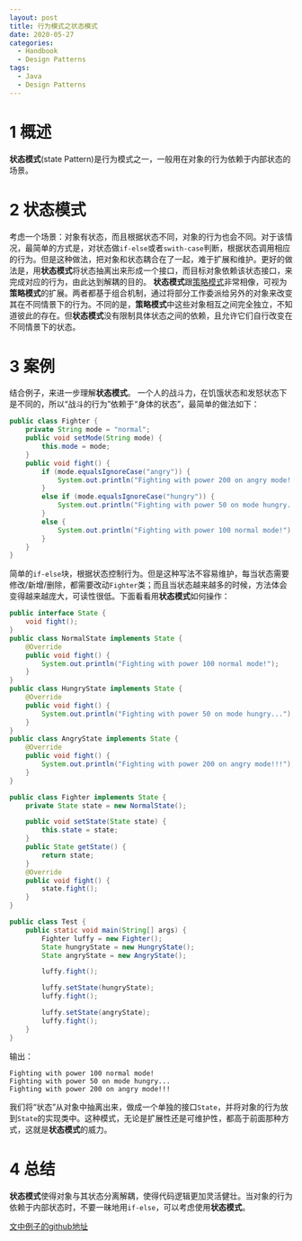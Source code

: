```yaml
---
layout: post
title: 行为模式之状态模式
date: 2020-05-27
categories:
  - Handbook
  - Design Patterns
tags:
  - Java
  - Design Patterns
---
```


# 1 概述

**状态模式**(state Pattern)是行为模式之一，一般用在对象的行为依赖于内部状态的场景。

# 2 状态模式

考虑一个场景：对象有状态，而且根据状态不同，对象的行为也会不同。对于该情况，最简单的方式是，对状态做`if-else`或者`swith-case`判断，根据状态调用相应的行为。但是这种做法，把对象和状态耦合在了一起，难于扩展和维护。更好的做法是，用**状态模式**将状态抽离出来形成一个接口，而目标对象依赖该状态接口，来完成对应的行为，由此达到解耦的目的。
**状态模式**跟[策略模式](https://nightfield.com.cn/index.php/archives/137/)非常相像，可视为**策略模式**的扩展。两者都基于组合机制，通过将部分工作委派给另外的对象来改变其在不同情景下的行为。不同的是，**策略模式**中这些对象相互之间完全独立，不知道彼此的存在。但**状态模式**没有限制具体状态之间的依赖，且允许它们自行改变在不同情景下的状态。

# 3 案例

结合例子，来进一步理解**状态模式**。
一个人的战斗力，在饥饿状态和发怒状态下是不同的，所以“战斗的行为”依赖于“身体的状态”，最简单的做法如下：
~~~java
public class Fighter {
    private String mode = "normal";
    public void setMode(String mode) {
        this.mode = mode;
    }
    public void fight() {
        if (mode.equalsIgnoreCase("angry")) {
            System.out.println("Fighting with power 200 on angry mode!!!");
        }
        else if (mode.equalsIgnoreCase("hungry")) {
            System.out.println("Fighting with power 50 on mode hungry...");
        }
        else {
            System.out.println("Fighting with power 100 normal mode!");
        }
    }
}
~~~

简单的`if-else`块，根据状态控制行为。但是这种写法不容易维护，每当状态需要修改/新增/删除，都需要改动`Fighter`类；而且当状态越来越多的时候，方法体会变得越来越庞大，可读性很低。下面看看用**状态模式**如何操作：
~~~java
public interface State {
    void fight();
}
public class NormalState implements State {
    @Override
    public void fight() {
        System.out.println("Fighting with power 100 normal mode!");
    }
}
public class HungryState implements State {
    @Override
    public void fight() {
        System.out.println("Fighting with power 50 on mode hungry...");
    }
}
public class AngryState implements State {
    @Override
    public void fight() {
        System.out.println("Fighting with power 200 on angry mode!!!");
    }
}

public class Fighter implements State {
    private State state = new NormalState();

    public void setState(State state) {
        this.state = state;
    }
    public State getState() {
        return state;
    }
    @Override
    public void fight() {
        state.fight();
    }
}

public class Test {
    public static void main(String[] args) {
        Fighter luffy = new Fighter();
        State hungryState = new HungryState();
        State angryState = new AngryState();

        luffy.fight();

        luffy.setState(hungryState);
        luffy.fight();

        luffy.setState(angryState);
        luffy.fight();
    }
}
~~~

输出：
~~~
Fighting with power 100 normal mode!
Fighting with power 50 on mode hungry...
Fighting with power 200 on angry mode!!!
~~~

我们将“状态”从对象中抽离出来，做成一个单独的接口`State`，并将对象的行为放到`State`的实现类中。这种模式，无论是扩展性还是可维护性，都高于前面那种方式，这就是**状态模式**的威力。

# 4 总结

**状态模式**使得对象与其状态分离解耦，使得代码逻辑更加灵活健壮。当对象的行为依赖于内部状态时，不要一昧地用`if-else`，可以考虑使用**状态模式**。

[文中例子的github地址](https://github.com/chingjustwe/designPattern)